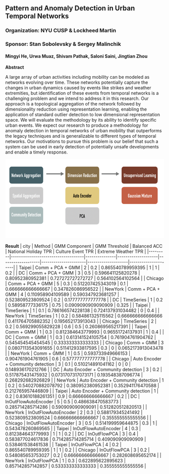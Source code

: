 ## Pattern and Anomaly Detection in Urban Temporal Networks
### Organization: NYU CUSP & Lockheed Martin
### Sponsor: Stan Sobolevsky & Sergey Malinchik
#### Mingyi He, Urwa Muaz, Shivam Pathak, Saloni Saini, Jingtian Zhou  
**Abstract**

A large array of urban activities including mobility can be modeled as networks evolving over time. These networks potentially capture the changes in urban dynamics caused by events like strikes and weather extremities, but identification of these events from temporal networks is a challenging problem and we intend to address it in this research. Our approach is a topological aggregation of the network followed by dimensionality reduction using representation learning, enabling the application of standard outlier detection to low dimensional representation space. We will evaluate the methodology by its ability to identify specific urban events. We expect our research to produce a methodology for anomaly detection in temporal networks of urban mobility that outperforms the legacy techniques and is generalizable to different types of temporal networks. Our motivations to pursue this problem is our belief that such a system can be used in early detection of potentially unsafe developments and enable a timely response.

<img src="pipeline.png" width="520" height="250" />

**Result**
| city    | Method                             | GMM Component | GMM Threshold      | Balanced ACC      | National Holiday TPR | Culture Event TPR  | Extreme Weather TPR |
|---------|------------------------------------|---------------|--------------------|-------------------|----------------------|--------------------|---------------------|
| Taipei  | Comm + PCA + GMM                   | 2             | 0.2                | 0.865540789959395 | 1                    | 1                  | 0.2                 |
| DC      | Comm + PCA + GMM                   | 3             | 0.5                | 0.596641125820278 | 0.80952380952381     | 0.727272727272727  | 0.564102564102564   |
| Chicago | Comm + PCA + GMM                   | 5             | 0.3                | 0.512207425343019 | 0.1                  | 0.666666666666667  | 0.347826086956522   |
| NewYork | Comm + PCA + GMM                   | 4             | 0.110958904109589  | 0.590347923681257 | 0.523809523809524    | 0.2                | 0.177777777777778   |
| DC      | TimeSeries                         | 1             | 0.2                | 0.58958777336175  | 0.75                 | 0.0909090909090909 | 0.325               |
| Taipei  | TimeSeries                         | 1             | 0.1                | 0.786166574228138 | 0.724137931034482    | 0                  | 0.4                 |
| NewYork | TimeSeries                         | 1             | 0.2                | 0.584861325115562 | 0.666666666666666    | 0.411764705882352  | 0.195652173913043   |
| Chicago | TimeSeries                         | 2             | 0.2                | 0.569299055829228 | 0.6                  | 0.5                | 0.260869565217391   |
| Taipei  | Comm + GMM                         | 1             | 0.3                | 0.812384643779993 | 0.96551724137931     | 1                  | 0.4                 |
| DC      | Comm + GMM                         | 1             | 0.3                | 0.613141524105754 | 0.761904761904762    | 0.545454545454545  | 0.333333333333333   |
| Chicago | Comm + GMM                         | 3             | 0.0807113543091655 | 0.511412933817595 | 0.3                  | 0                  | 0.0652173913043478  |
| NewYork | Comm + GMM                         | 1             | 0.5                | 0.593733949666153 | 0.904761904761905    | 0.6                | 0.577777777777778   |
| Chicago | Auto Encoder + Community detection | 3             | 0.1                | 0.510214891041162 | 0                    | 0                  | 0.148936170212766   |
| DC      | Auto Encoder + Community detection | 3             | 0.2                | 0.517875431475932 | 0.0731707317073171   | 0.193548387096774  | 0.268292682926829   |
| NewYork | Auto Encoder + Community detection | 1             | 0.2                | 0.540270882078792 | 0.380952380952381    | 0.352941176470588  | 0.212765957446809   |
| Taipei  | Auto Encoder + Community detection | 1             | 0.2                | 0.83610188261351  | 0.9                  | 0.666666666666667  | 0.2                 |
| DC      | InOutFlowAutoEncoder               | 5             | 0.5                | 0.486638470583773 | 0.285714285714286    | 0.590909090909091  | 0.512820512820513   |
| NewYork | InOutFlowAutoEncoder               | 2             | 0.3                | 0.588179345241492 | 0.523809523809524    | 0.666666666666667  | 0.355555555555556   |
| Chicago | InOutFlowAutoEncoder               | 3             | 0.5                | 0.514199959644875 | 0.3                  | 1                  | 0.543478260869565   |
| Taipei  | InOutFlowAutoEncoder               | 4             | 0.3                | 0.812384643779993 | 1                    | 1                  | 0.2                 |
| DC      | InOutFlowPCA                       | 3             | 0.4                | 0.583877024617836 | 0.714285714285714    | 0.409090909090909  | 0.538461538461538   |
| Taipei  | InOutFlowPCA                       | 4             | 0.2                | 0.865540789959395 | 1                    | 1                  | 0.2                 |
| Chicago | InOutFlowPCA                       | 3             | 0.2                | 0.548085653753027 | 0.2                  | 0.666666666666667  | 0.282608695652174   |
| NewYork | InOutFlowPCA                       | 1             | 0.3                | 0.622895622895623 | 0.857142857142857    | 0.533333333333333  | 0.355555555555556   |

